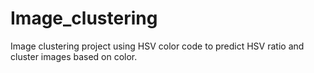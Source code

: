 # Image_clustering
Image clustering project using HSV color code to predict HSV ratio and cluster images based on color.
